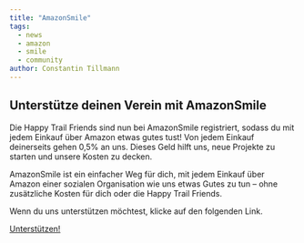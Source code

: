 ```yaml
---
title: "AmazonSmile"
tags:
  - news
  - amazon
  - smile
  - community
author: Constantin Tillmann
---
```


## Unterstütze deinen Verein mit AmazonSmile
Die Happy Trail Friends sind nun bei AmazonSmile registriert, sodass du mit jedem Einkauf über Amazon etwas gutes tust!
Von jedem Einkauf deinerseits gehen 0,5% an uns. Dieses Geld hilft uns, neue Projekte zu starten und unsere Kosten zu decken.

AmazonSmile ist ein einfacher Weg für dich, mit jedem Einkauf über Amazon einer sozialen Organisation wie uns etwas Gutes zu tun – ohne zusätzliche Kosten für dich oder die Happy Trail Friends.

Wenn du uns unterstützen möchtest, klicke auf den folgenden Link.

<a href="https://smile.amazon.de/ch/348-581-00615" class="btn btn--primary">Unterstützen!</a>